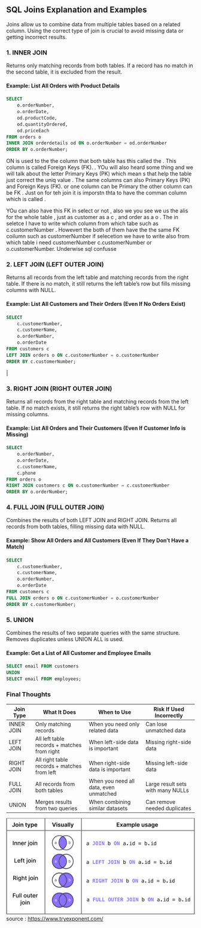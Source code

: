 

## SQL Joins Explanation and Examples

Joins allow us to combine data from multiple tables based on a related column. Using the correct type of join is crucial to avoid missing data or getting incorrect results.

### 1. INNER JOIN
Returns only matching records from both tables. If a record has no match in the second table, it is excluded from the result.

#### Example: List All Orders with Product Details
```sql
SELECT 
    o.orderNumber, 
    o.orderDate, 
    od.productCode, 
    od.quantityOrdered, 
    od.priceEach
FROM orders o
INNER JOIN orderdetails od ON o.orderNumber = od.orderNumber
ORDER BY o.orderNumber;
```
ON is   used to  the the column  that both table has this called  the  . This  column  is called Foreign Keys (FK).  . YOu will also heard some thing and we will talk about the  letter Primary Keys (PK)   which mean s that help the table just correct  the uniq  value . The same columns can also Primary Keys (PK) and Foreign Keys (FK). or  one column can be Primary the other column can be FK . Just on  for teh join it is imporstn thta to have the comman column which is called  . 

YOu can also have this FK in select or not , 
 also we you see we us the alis  for the whole table , just as  customer as a c  , and order as a o . The in seletce I have to write which column from which tabe  such as c.customerNumber   . Howevert the both of them have  the the same FK coilumn  such as customerNumber if selecetion we have to write also from which table i need customerNumber  c.customerNumber or o.customerNumber. Underwise  sql confusse 

### 2. LEFT JOIN (LEFT OUTER JOIN)
Returns all records from the left table and matching records from the right table. If there is no match, it still returns the left table’s row but fills missing columns with NULL.

#### Example: List All Customers and Their Orders (Even If No Orders Exist)
```sql
SELECT 
    c.customerNumber, 
    c.customerName, 
    o.orderNumber, 
    o.orderDate
FROM customers c
LEFT JOIN orders o ON c.customerNumber = o.customerNumber
ORDER BY c.customerNumber;
```

|
### 3. RIGHT JOIN (RIGHT OUTER JOIN)
Returns all records from the right table and matching records from the left table. If no match exists, it still returns the right table’s row with NULL for missing columns.

#### Example: List All Orders and Their Customers (Even If Customer Info is Missing)
```sql
SELECT 
    o.orderNumber, 
    o.orderDate, 
    c.customerName, 
    c.phone
FROM orders o
RIGHT JOIN customers c ON o.customerNumber = c.customerNumber
ORDER BY o.orderNumber;
```

### 4. FULL JOIN (FULL OUTER JOIN)
Combines the results of both LEFT JOIN and RIGHT JOIN. Returns all records from both tables, filling missing data with NULL.

#### Example: Show All Orders and All Customers (Even If They Don’t Have a Match)
```sql
SELECT 
    c.customerNumber, 
    c.customerName, 
    o.orderNumber, 
    o.orderDate
FROM customers c
FULL JOIN orders o ON c.customerNumber = o.customerNumber
ORDER BY c.customerNumber;
```

### 5. UNION
Combines the results of two separate queries with the same structure. Removes duplicates unless UNION ALL is used.

#### Example: Get a List of All Customer and Employee Emails
```sql
SELECT email FROM customers
UNION
SELECT email FROM employees;
```

### Final Thoughts
| Join Type  | What It Does | When to Use | Risk If Used Incorrectly |
|------------|-------------|-------------|-------------------------|
| INNER JOIN | Only matching records | When you need only related data | Can lose unmatched data |
| LEFT JOIN | All left table records + matches from right | When left-side data is important | Missing right-side data |
| RIGHT JOIN | All right table records + matches from left | When right-side data is important | Missing left-side data |
| FULL JOIN | All records from both tables | When you need all data, even unmatched | Large result sets with many NULLs |
| UNION | Merges results from two queries | When combining similar datasets | Can remove needed duplicates |


![alt text](image-2.png)
source : https://www.tryexponent.com/